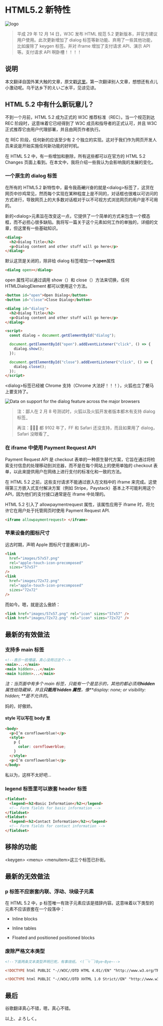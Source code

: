 # HTML5.2 新特性

![logo](https://edge.yancey.app/beg/fe55649c-8fcf-4655-8a2f-0a0fff41435e.png)

> 平成 29 年 12 月 14 日，W3C 发布 HTML 规范 5.2 更新版本，并官方建议用户使用。此次更新增加了 dialog 标签等新功能、弃用了一些其他功能，比如废除了 keygen 标签。并对 iframe 增加了支付请求 API、演示 API 等。支付请求 API 啊卧槽！！！！

## 说明

本文翻译自国外某大触的文章，原文戳[这里](https://bitsofco.de/whats-new-in-html-5-2/?utm_source=tuicool&utm_medium=referral)。第一次翻译别人文章，想想还有点儿小激动呢。乌干达乡下的えいご水平，见谅见谅。

## HTML 5.2 中有什么新玩意儿？

不到一个月前，HTML 5.2 成为正式的 W3C 推荐标准（REC）。当一个规范到达 REC 阶段时，这意味着它已经得到了 W3C 成员和指导者的正式认可，并且 W3C 正式推荐它由用户代理部署，并且由网页作者执行。

在 REC 阶段，任何新的应该至少有 2 个独立的实现。这对于我们作为网页开发人员来说是开始实施任何新功能的好时机。

在 HTML 5.2 中，有一些增加和删除，所有这些都可以在官方的 HTML 5.2 Changes 页面上看到。在本文中，我将介绍一些我认为会影响我的发展的变化。

### 一个原生的 dialog 标签

在所有的 HTML5.2 新特性中，最令我~~高潮~~兴奋的就是\<dialog>标签了，这货在网页中炒鸡常见，然而每个实现在某种程度上是不同的，对话框也很难以可访问的方式进行，导致网页上的大多数对话框对于以不可视方式浏览网页的用户是不可用的。

新的\<dialog>元素旨在改变这一点，它提供了一个简单的方式来包含一个模态框，而不必担心很多缺陷。我将写一篇关于这个元素如何工作的单独的，详细的文章，但这里有一些基础知识。

```html
<dialog>
  <h2>Dialog Title</h2>
  <p>Dialog content and other stuff will go here</p>
</dialog>
```

默认这货是关闭的，除非给 dialog 标签增加一个**open**属性

```html
<dialog open></dialog>
```

open 属性可以通过调用 show（）和 close（）方法来切换，任何 HTMLDialogElement 都可以使用这个方法。

```html
<button id="open">Open Dialog</button>
<button id="close">Close Dialog</button>

<dialog id="dialog">
  <h2>Dialog Title</h2>
  <p>Dialog content and other stuff will go here</p>
</dialog>

<script>
  const dialog = document.getElementById("dialog");

  document.getElementById("open").addEventListener("click", () => {
    dialog.show();
  });

  document.getElementById("close").addEventListener("click", () => {
    dialog.close();
  });
</script>
```

\<dialog>标签已经被 Chrome 支持（Chrome 大法好！！！），火狐也立了梗马上要支持了。

![Data on support for the dialog feature across the major browsers](https://edge.yancey.app/beg/caniuse-dialog.png)

> 注：鄙人在 2 月 8 号测试时，火狐以及火狐开发者版本都木有支持 dialog 标签\_
>
> 再注：🤮🤮🤮 都 9102 年了，FF 和 Safari 还没支持，而且如果用了 dialog，Safari 没眼看了\_

### 在 iframe 中使用 Payment Request API

Payment Request API 是 checkout 表单的一种原生替代方案，它旨在通过将检索支付信息的处理移动到浏览器，而不是在每个网站上的使用单独的 checkout 表单，以此来提供用户在网络上进行支付的标准化和一致的方法。

在 HTML 5.2 之前，这些支付请求不能通过嵌入在文档中的 iframe 来完成。这使得第三方嵌入式支付解决方案（例如 Stripe，Paystack）基本上不可能利用这个 API，因为他们的支付接口通常是在 iframe 中处理的。

HTML 5.2 引入了 allowpaymentrequest 属性，该属性应用于 iframe 时，将允许它在用户处于托管网页时使用 Payment Request API.

```html
<iframe allowpaymentrequest> </iframe>
```

### 苹果设备的图标尺寸

远古时期，声明 Apple 图标尺寸是酱婶儿的~

```html
<link
  href="images/57x57.png"
  rel="apple-touch-icon-precomposed"
  sizes="57x57"
/>
<link
  href="images/72x72.png"
  rel="apple-touch-icon-precomposed"
  sizes="72x72"
/>
```

而如今。嗯，就是这么傲娇：

```html
<link href="images/57x57.png" rel="icon" sizes="57x57" />
<link href="images/72x72.png" rel="icon" sizes="72x72" />
```

## 最新的有效做法

### 支持多 main 标签

```html
<!--表示一脸懵逼，真心没用过这个-->
<main>...</main>
<main hidden>...</main>
<main hidden>...</main>
```

_注：当页面中有多个 main 标签，只能有一个是显示的，其他的都必须用**hidden**属性给隐藏掉，并且**只能用 hidden 属性**，像**display: none; or visibility: hidden; **是不允许的_。

妈的，好傲娇。

#### style 可以写在 body 里

```html
<body>
  <p>I’m cornflowerblue!</p>
  <style>
    p {
      color: cornflowerblue;
    }
  </style>
  <p>I’m cornflowerblue!</p>
</body>
```

私以为，这样不太好吧...

### legend 标签里可以嵌套 header 标签

```html
<fieldset>
  <legend><h2>Basic Information</h2></legend>
  <!-- Form fields for basic information -->
</fieldset>
<fieldset>
  <legend><h2>Contact Information</h2></legend>
  <!-- Form fields for contact information -->
</fieldset>
```

## 移除的功能

\<keygen> \<menu> \<menuitem>这三个标签已扑街。

## 最新的无效做法

### p 标签不应嵌套内联、浮动、块级子元素

在 HTML 5.2 中，p 标签唯一有效子元素应该是措辞内容。这意味着以下类型的元素不应该嵌套在一个段落中：

- Inline blocks

- Inline tables

- Floated and positioned positioned blocks

### 废除严格文本类型

```html
<!--下面两条文本类型声明已死，有事烧纸。ヾ(￣▽￣)Bye~Bye~-->

<!DOCTYPE html PUBLIC "-//W3C//DTD HTML 4.01//EN" "http://www.w3.org/TR/html4/strict.dtd">

<!DOCTYPE html PUBLIC "-//W3C//DTD XHTML 1.0 Strict//EN" "http://www.w3.org/TR/xhtml1/DTD/xhtml1-strict.dtd">
```

## 最后

谷歌翻译真心不错，嗯，真心不错。

以上、よろしく。
